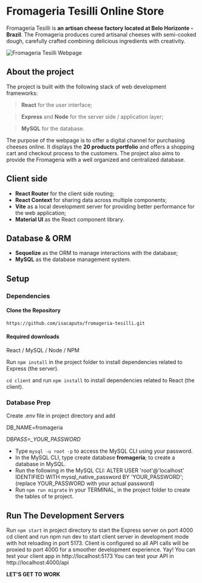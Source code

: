 # Fromageria Tesilli Online Store

Fromageria Tesilli is **an artisan cheese factory located at Belo Horizonte - Brazil**.
The Fromageria produces cured artisanal cheeses with semi-cooked dough, carefully crafted combining delicious ingredients with creativity.

![Fromageria Tesilli Webpage](/home_screenshot.png)

## About the project

The project is built with the following stack of web development frameworks:

> **React** for the user interface;

> **Express** and **Node** for the server side / application layer;

> **MySQL** for the database.

The purpose of the webpage is to offer a digital channel for purchasing cheeses online. It displays the **20 products portfolio** and offers a shopping cart and checkout process to the customers. The project also aims to provide the Fromageria with a well organized and centralized database.

## Client side

- **React Router** for the client side routing;
- **React Context** for sharing data across multiple components;
- **Vite** as a local development server for providing better performance for the web application;
- **Material UI** as the React component library.

## Database & ORM

- **Sequelize** as the ORM to manage interactions with the database;
- **MySQL** as the database management system.

## Setup

### Dependencies

#### Clone the Repository

`https://github.com/isacaputo/fromageria-tesilli.git`

#### Required downloads

React / MySQL / Node / NPM

Run `npm install` in the project folder to install dependencies related to Express (the server).

`cd client` and run `npm install` to install dependencies related to React (the client).

### Database Prep

Create .env file in project directory and add

DB_NAME=fromageria

DB*PASS=\_YOUR_PASSWORD*

- Type `mysql -u root -p` to access the MySQL CLI using your password.
- In the MySQL CLI, type create database **fromageria**; to create a database in MySQL.
- Run the following in the MySQL CLI: ALTER USER 'root'@'localhost' IDENTIFIED WITH mysql_native_password BY 'YOUR_PASSWORD'; (replace YOUR_PASSWORD with your actual password)
- Run `npm run migrate` in your TERMINAL, in the project folder to create the tables of te project.

## Run The Development Servers

Run `npm start` in project directory to start the Express server on port 4000
cd client and run npm run dev to start client server in development mode with hot reloading in port 5173.
Client is configured so all API calls will be proxied to port 4000 for a smoother development experience. Yay!
You can test your client app in http://localhost:5173
You can test your API in http://localhost:4000/api

**LET'S GET TO WORK**
